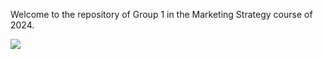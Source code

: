 Welcome to the repository of Group 1 in the Marketing Strategy course of 2024.

![](https://media2.giphy.com/media/v1.Y2lkPTc5MGI3NjExbGN0MWFmZ2swOXN2cG1uZmh1MzhsanpwcHEzd2tvbzZhbG92MzR3ZSZlcD12MV9pbnRlcm5hbF9naWZfYnlfaWQmY3Q9Zw/hkyEPoG0UbaTc3YFbF/giphy.gif)
